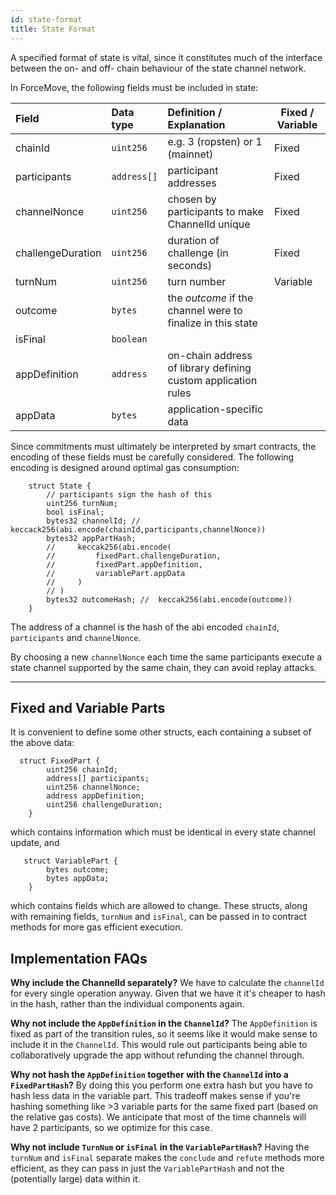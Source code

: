 ```yaml
---
id: state-format
title: State Format
---
```


A specified format of state is vital, since it constitutes much of the interface between the on- and off- chain behaviour of the state channel network.

In ForceMove, the following fields must be included in state:

| **Field**         | **Data type** | **Definition / Explanation**                                  | **Fixed / Variable** |
| :---------------- | :------------ | :------------------------------------------------------------ | -------------------- |
| chainId           | `uint256`     | e.g. 3 (ropsten) or 1 (mainnet)                               | Fixed                |
| participants      | `address[]`   | participant addresses                                         | Fixed                |
| channelNonce      | `uint256`     | chosen by participants to make ChannelId unique               | Fixed                |
| challengeDuration | `uint256`     | duration of challenge (in seconds)                            | Fixed                |
| turnNum           | `uint256`     | turn number                                                   | Variable             |
| outcome           | `bytes`       | the _outcome_ if the channel were to finalize in this state   |
| isFinal           | `boolean`     |                                                               |
| appDefinition     | `address`     | on-chain address of library defining custom application rules |
| appData           | `bytes`       | application-specific data                                     |

Since commitments must ultimately be interpreted by smart contracts, the encoding of these fields must be carefully considered. The following encoding is designed around optimal gas consumption:

```solidity
    struct State {
        // participants sign the hash of this
        uint256 turnNum;
        bool isFinal;
        bytes32 channelId; // keccack256(abi.encode(chainId,participants,channelNonce))
        bytes32 appPartHash;
        //     keccak256(abi.encode(
        //         fixedPart.challengeDuration,
        //         fixedPart.appDefinition,
        //         variablePart.appData
        //     )
        // )
        bytes32 outcomeHash; //  keccak256(abi.encode(outcome))
    }
```

The address of a channel is the hash of the abi encoded `chainId`, `participants` and `channelNonce`.

By choosing a new `channelNonce` each time the same participants execute a state channel supported by the same chain, they can avoid replay attacks.

---

## Fixed and Variable Parts

It is convenient to define some other structs, each containing a subset of the above data:

```solidity
  struct FixedPart {
        uint256 chainId;
        address[] participants;
        uint256 channelNonce;
        address appDefinition;
        uint256 challengeDuration;
    }
```

which contains information which must be identical in every state channel update, and

```solidity
   struct VariablePart {
        bytes outcome;
        bytes appData;
    }
```

which contains fields which are allowed to change. These structs, along with remaining fields, `turnNum` and `isFinal`, can be passed in to contract methods for more gas efficient execution.

## Implementation FAQs

**Why include the ChannelId separately?** We have to calculate the `channelId` for every single operation anyway. Given that we have it it's cheaper to hash in the hash, rather than the individual components again.

**Why not include the `AppDefinition` in the `ChannelId`?** The `AppDefinition` is fixed as part of the transition rules, so it seems like it would make sense to include it in the `ChannelId`. This would rule out participants being able to collaboratively upgrade the app without refunding the channel through.

**Why not hash the `AppDefinition` together with the `ChannelId` into a `FixedPartHash`?** By doing this you perform one extra hash but you have to hash less data in the variable part. This tradeoff makes sense if you're hashing something like >3 variable parts for the same fixed part (based on the relative gas costs). We anticipate that most of the time channels will have 2 participants, so we optimize for this case.

**Why not include `TurnNum` or `isFinal` in the `VariablePartHash`?** Having the `turnNum` and `isFinal` separate makes the `conclude` and `refute` methods more efficient, as they can pass in just the `VariablePartHash` and not the (potentially large) data within it.
